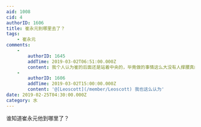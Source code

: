 ```yaml
---
aid: 1008
cid: 4
authorID: 1606
title: 崔永元到哪里去了？
tags:
    - 崔永元
comments:
    -
        authorID: 1645
        addTime: 2019-03-02T06:51:00.000Z
        content: 我个人认为崔的后面还是站着中央的，毕竟做的事情这么大没有人撑腰真的行不来。行踪真的难以确定
    -
        authorID: 1606
        addTime: 2019-03-02T15:00:00.000Z
        content: '@[Leoscott](/member/Leoscott) 我也这么认为'
date: 2019-02-25T04:30:00.000Z
category: 水
---
```


谁知道崔永元他到哪里了？
